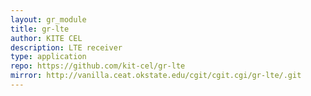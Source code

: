 ```yaml
---
layout: gr_module
title: gr-lte
author: KITE CEL
description: LTE receiver
type: application
repo: https://github.com/kit-cel/gr-lte
mirror: http://vanilla.ceat.okstate.edu/cgit/cgit.cgi/gr-lte/.git
---
```


